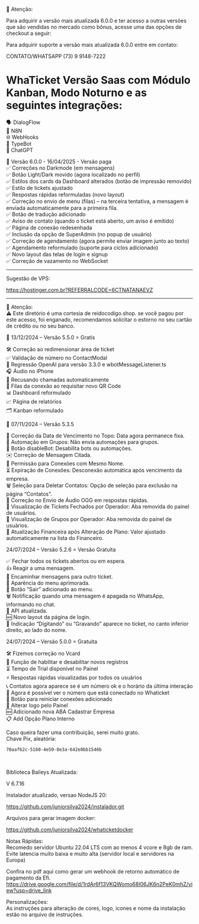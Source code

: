 🚨 Atenção:

Para adquirir a versão mais atualizada 6.0.0 e ter acesso a outras versões que são vendidas no mercado como bônus, acesse uma das opções de checkout a seguir:

Para adquirir suporte a versão mais atualizada 6.0.0 entre em contato:</br>

CONTATO/WHATSAPP (73) 9 9148-7222</br>

# WhaTicket Versão Saas com Módulo Kanban, Modo Noturno e as seguintes integrações:</br>

🗣️ DialogFlow</br>
🔄 N8N</br>
🌐 WebHooks</br>
🤖 TypeBot</br>
💬 ChatGPT</br>

🚀 Versão 6.0.0 - 16/04/2025 - Versão paga</br>
✅ Correções no Darkmode (em mensagens)</br>
✅ Botão Light/Dark movido (agora localizado no perfil)</br>
✅ Estilos dos cards da Dashboard alterados (botão de impressão removido)</br>
✅ Estilo de tickets ajustado</br>
✅ Respostas rápidas reformuladas (novo layout)</br>
✅ Correção no envio de menu (filas) – na terceira tentativa, a mensagem é enviada automaticamente para a primeira fila.</br>
✅ Botão de tradução adicionado</br>
✅ Aviso de contato (quando o ticket está aberto, um aviso é emitido)</br>
✅ Página de conexão redesenhada</br>
✅ Inclusão da opção de SuperAdmin (no popup de usuário)</br>
✅ Correção de agendamento (agora permite enviar imagem junto ao texto)</br>
✅ Agendamento reformulado (suporte para ciclos adicionado)</br>
✅ Novo layout das telas de login e signup</br>
✅ Correção de vazamento no WebSocket</br>

---

Sugestão de VPS:

https://hostinger.com.br?REFERRALCODE=6CTNATANAEVZ

---

🚨 Atenção:</br> 
⚠️ Este diretório é uma cortesia de reidocodigo.shop. se você pagou por este acesso, foi enganado, recomendamos solicitar o estorno no seu cartão de crédito ou no seu banco.

📅 13/12/2024 – Versão 5.5.0 = Gratís

🛠️ Correção ao redimensionar área de ticket</br>
✅ Validação de número no ContactModal</br>
🔄 Regressão OpenAI para versão 3.3.0 e wbotMessageListener.ts</br>
🎧 Áudio no iPhone</br>
📵 Recusando chamadas automaticamente</br>
📲 Filas da conexão ao requisitar novo QR Code</br>
📊 Dashboard reformulado</br>
📈 Página de relatórios</br>
🗂️ Kanban reformulado</br>

📅 07/11/2024 – Versão 5.3.5

📅 Correção da Data de Vencimento no Topo: Data agora permanece fixa. </br>
🔄 Automação em Grupos: Não envia automações para grupos. </br>
🚫 Botão disableBot: Desabilita bots ou automações. </br>
✉️ Correção de Mensagem Citada. </br>
🔗 Permissão para Conexões com Mesmo Nome. </br>
⏳ Expiração de Conexões: Desconexão automática após vencimento da empresa. </br>
🗑️ Seleção para Deletar Contatos: Opção de seleção para exclusão na página “Contatos”. </br>
🎵 Correção no Envio de Áudio OGG em respostas rápidas. </br>
📂 Visualização de Tickets Fechados por Operador: Aba removida do painel de usuários. </br>
📜 Visualização de Grupos por Operador: Aba removida do painel de usuários. </br>
💸 Atualização Financeira após Alteração de Plano: Valor ajustado automaticamente na lista do Financeiro. </br>

24/07/2024 – Versão 5.2.6 = Versão Gratuita

✅ Fechar todos os tickets abertos ou em espera. </br>
👍 Reagir a uma mensagem. </br>
🔄 Encaminhar mensagens para outro ticket. </br>
🎨 Aparência do menu aprimorada. </br>
🚪 Botão “Sair” adicionado ao menu. </br>
🗑️ Notificação quando uma mensagem é apagada no WhatsApp, informando no chat. </br>
🔄 API atualizada. </br>
🆕 Novo layout da página de login. </br>
💬 Indicação “Digitando” ou “Gravando” aparece no ticket, no canto inferior direito, ao lado do nome. </br>

24/07/2024 – Versão 5.0.0 = Gratuita

🛠️ Fizemos correção no Vcard </br>
🔄 Função de habilitar e desabilitar novos registros</br>
⏳ Tempo de Trial disponível no Painel</br>
⚡ Respostas rápidas visualizadas por todos os usuários</br>
📞 Contatos agora aparece se é um número ok e o horário da última interação</br>
👀 Agora é possível ver o número que está conectado no Whaticket</br>
🔄 Botão para reiniciar conexões adicionado</br>
🎨 Alterar logo pelo Painel</br>
🆕 Adicionado nova ABA Cadastrar Empresa</br>
📋 Add Opção Plano Interno</br>

Caso queira fazer uma contribuição, serei muito grato.</br>
Chave Pix, aleatória:

```
70aaf62c-5160-4e50-8e3a-642e0bb1546b
```
</br>

Biblioteca Baileys Atualizada:</br>

V 6.7.16

Instalador atualizado, versao NodeJS 20:

https://github.com/juniorsilva2024/instalador.git

Arquivos para gerar imagem docker:

https://github.com/juniorsilva2024/whaticketdocker

Notas Rápidas: </br>
Recomedo servidor Ubuntu 22.04 LTS com ao menos 4 vcore e 8gb de ram.</br>
Evite latencia muito baixa e muito alta (servidor local e servidores na Europa)</br>


Confira no pdf aqui como gerar um webhook de retorno automático de pagamento da Efi.</br>
https://drive.google.com/file/d/1rdAr6f13VKQWomo68I06JK6n2PeK0mhZ/view?usp=drive_link

Personalizações:</br>
As instruções para alteração de cores, logo, icones e nome da instalação estão no arquivo de instruções.
